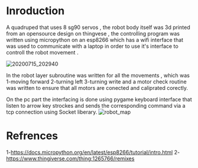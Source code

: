 # Inroduction
A quadruped that uses 8 sg90 servos , the robot body itself was 3d printed from an opensource design on thingvese , the controlling program was written using micropython on an esp8266 which has a wifi interface that was used to communicate with a laptop in order to use it's interface to controll the robot movement . 

![20200715_202940](https://user-images.githubusercontent.com/28588004/87582693-0dce9000-c6db-11ea-9844-2733e6196eaf.gif)


In the robot layer subroutine was written for all the movements , which was 1-moving forward  2-turning left 3-turning write and a motor check routine was written to ensure that all motors are conected and caliprated corectly.

On the pc part the interfacing is done using pygame keyboard interface that listen to arrow key strockes and sends the corresponding command via a tcp connection using Socket liberary.
![robot_map](https://github.com/Tariq96/the_quadruped_bora3y/blob/master/images/image.jpeg)


# Refrences
1-https://docs.micropython.org/en/latest/esp8266/tutorial/intro.html
2-https://www.thingiverse.com/thing:1265766/remixes


